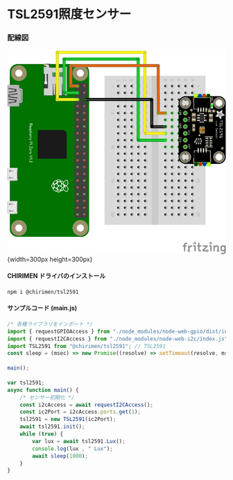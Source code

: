 # TSL2591照度センサー

### 配線図

![配線図](./schematic.png "schematic"){width=300px height=300px}

#### CHIRIMEN ドライバのインストール

```shell
npm i @chirimen/tsl2591
```

#### サンプルコード (main.js)

```javascript
/* 各種ライブラリをインポート */
import { requestGPIOAccess } from "./node_modules/node-web-gpio/dist/index.js"; // WebGPIO
import { requestI2CAccess } from "./node_modules/node-web-i2c/index.js"; // WebI2C
import TSL2591 from "@chirimen/tsl2591"; // TSL2591
const sleep = (msec) => new Promise((resolve) => setTimeout(resolve, msec));

main();

var tsl2591;
async function main() {
	/* センサー初期化 */
	const i2cAccess = await requestI2CAccess();
	const ic2Port = i2cAccess.ports.get(1);
	tsl2591 = new TSL2591(ic2Port);
	await tsl2591.init();
	while (true) {
		var lux = await tsl2591.Lux();
		console.log(lux , " Lux");
		await sleep(1000);
	}
}
```
